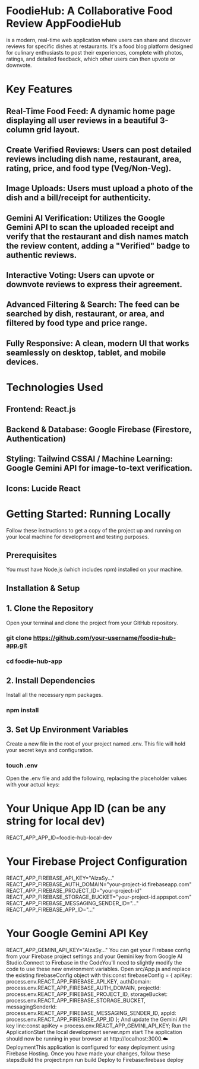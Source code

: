 # FoodieHub: A Collaborative Food Review AppFoodieHub 
is a modern, real-time web application where users can share and discover reviews for specific dishes at restaurants. It's a food blog platform designed for culinary enthusiasts to post their experiences, complete with photos, ratings, and detailed feedback, which other users can then upvote or downvote.

# Key Features
## Real-Time Food Feed: A dynamic home page displaying all user reviews in a beautiful 3-column grid layout.
## Create Verified Reviews: Users can post detailed reviews including dish name, restaurant, area, rating, price, and food type (Veg/Non-Veg).
## Image Uploads: Users must upload a photo of the dish and a bill/receipt for authenticity.
## Gemini AI Verification: Utilizes the Google Gemini API to scan the uploaded receipt and verify that the restaurant and dish names match the review content, adding a "Verified" badge to authentic reviews.
## Interactive Voting: Users can upvote or downvote reviews to express their agreement.
## Advanced Filtering & Search: The feed can be searched by dish, restaurant, or area, and filtered by food type and price range.
## Fully Responsive: A clean, modern UI that works seamlessly on desktop, tablet, and mobile devices.

# Technologies Used
## Frontend: React.js
## Backend & Database: Google Firebase (Firestore, Authentication)
## Styling: Tailwind CSSAI / Machine Learning: Google Gemini API for image-to-text verification.
## Icons: Lucide React

# Getting Started: Running Locally
Follow these instructions to get a copy of the project up and running on your local machine for development and testing purposes.

## Prerequisites
You must have Node.js (which includes npm) installed on your machine.

## Installation & Setup
## 1. Clone the Repository
Open your terminal and clone the project from your GitHub repository.
### git clone https://github.com/your-username/foodie-hub-app.git
### cd foodie-hub-app

## 2. Install Dependencies
Install all the necessary npm packages.
### npm install

## 3. Set Up Environment Variables
Create a new file in the root of your project named .env. This file will hold your secret keys and configuration.
### touch .env

Open the .env file and add the following, replacing the placeholder values with your actual keys:
# Your Unique App ID (can be any string for local dev)
REACT_APP_APP_ID=foodie-hub-local-dev

# Your Firebase Project Configuration
REACT_APP_FIREBASE_API_KEY="AIzaSy..."
REACT_APP_FIREBASE_AUTH_DOMAIN="your-project-id.firebaseapp.com"
REACT_APP_FIREBASE_PROJECT_ID="your-project-id"
REACT_APP_FIREBASE_STORAGE_BUCKET="your-project-id.appspot.com"
REACT_APP_FIREBASE_MESSAGING_SENDER_ID="..."
REACT_APP_FIREBASE_APP_ID="..."

# Your Google Gemini API Key
REACT_APP_GEMINI_API_KEY="AIzaSy..."
You can get your Firebase config from your Firebase project settings and your Gemini key from Google AI Studio.Connect to Firebase in the CodeYou'll need to slightly modify the code to use these new environment variables. Open src/App.js and replace the existing firebaseConfig object with this:const firebaseConfig = {
  apiKey: process.env.REACT_APP_FIREBASE_API_KEY,
  authDomain: process.env.REACT_APP_FIREBASE_AUTH_DOMAIN,
  projectId: process.env.REACT_APP_FIREBASE_PROJECT_ID,
  storageBucket: process.env.REACT_APP_FIREBASE_STORAGE_BUCKET,
  messagingSenderId: process.env.REACT_APP_FIREBASE_MESSAGING_SENDER_ID,
  appId: process.env.REACT_APP_FIREBASE_APP_ID
};
And update the Gemini API key line:const apiKey = process.env.REACT_APP_GEMINI_API_KEY;
Run the ApplicationStart the local development server.npm start
The application should now be running in your browser at http://localhost:3000.☁️ DeploymentThis application is configured for easy deployment using Firebase Hosting. Once you have made your changes, follow these steps:Build the project:npm run build
Deploy to Firebase:firebase deploy
